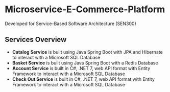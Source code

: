 # Microservice-E-Commerce-Platform
 Developed for Service-Based Software Architecture (SEN300)

## Services Overview
- **Catalog Service** is built using Java Spring Boot with JPA and Hibernate to interact with a Microsoft SQL Database
- **Basket Service** is built using Java Spring Boot with a Redis Database
- **Account Service** is built in C#, .NET 7, web API format with Entity Framework to interact with a Microsoft SQL Database
- **Check Out Service** is built in C#, .NET 7, web API format with Entity Framework to interact with a Microsoft SQL Database
